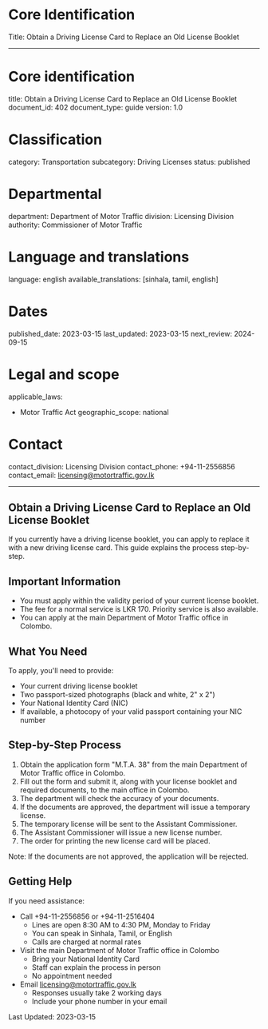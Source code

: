 # Core Identification
Title: Obtain a Driving License Card to Replace an Old License Booklet

---
# Core identification
title: Obtain a Driving License Card to Replace an Old License Booklet
document_id: 402
document_type: guide
version: 1.0

# Classification
category: Transportation
subcategory: Driving Licenses
status: published

# Departmental
department: Department of Motor Traffic
division: Licensing Division
authority: Commissioner of Motor Traffic

# Language and translations
language: english
available_translations: [sinhala, tamil, english]

# Dates
published_date: 2023-03-15
last_updated: 2023-03-15
next_review: 2024-09-15

# Legal and scope
applicable_laws:
 - Motor Traffic Act
geographic_scope: national

# Contact
contact_division: Licensing Division
contact_phone: +94-11-2556856
contact_email: licensing@motortraffic.gov.lk

---

## Obtain a Driving License Card to Replace an Old License Booklet

If you currently have a driving license booklet, you can apply to replace it with a new driving license card. This guide explains the process step-by-step.

## Important Information

- You must apply within the validity period of your current license booklet.
- The fee for a normal service is LKR 170. Priority service is also available.
- You can apply at the main Department of Motor Traffic office in Colombo.

## What You Need

To apply, you'll need to provide:
- Your current driving license booklet
- Two passport-sized photographs (black and white, 2" x 2")
- Your National Identity Card (NIC)
- If available, a photocopy of your valid passport containing your NIC number

## Step-by-Step Process

1. Obtain the application form "M.T.A. 38" from the main Department of Motor Traffic office in Colombo.
2. Fill out the form and submit it, along with your license booklet and required documents, to the main office in Colombo.
3. The department will check the accuracy of your documents.
4. If the documents are approved, the department will issue a temporary license.
5. The temporary license will be sent to the Assistant Commissioner.
6. The Assistant Commissioner will issue a new license number.
7. The order for printing the new license card will be placed.

Note: If the documents are not approved, the application will be rejected.

## Getting Help

If you need assistance:

- Call +94-11-2556856 or +94-11-2516404
    - Lines are open 8:30 AM to 4:30 PM, Monday to Friday
    - You can speak in Sinhala, Tamil, or English
    - Calls are charged at normal rates
- Visit the main Department of Motor Traffic office in Colombo
    - Bring your National Identity Card
    - Staff can explain the process in person
    - No appointment needed
- Email licensing@motortraffic.gov.lk
    - Responses usually take 2 working days
    - Include your phone number in your email

Last Updated: 2023-03-15